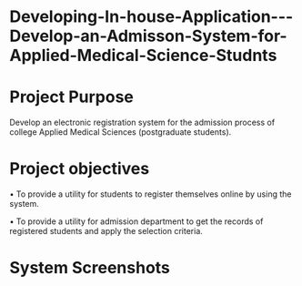 # Developing-In-house-Application---Develop-an-Admisson-System-for-Applied-Medical-Science-Studnts

# Project Purpose
Develop an electronic registration system for the admission process of college Applied Medical Sciences (postgraduate students).

# Project objectives
•	To provide a utility for students to register themselves online by using the system.

•	To provide a utility for admission department to get the records of registered students and apply the selection criteria.

# System Screenshots
